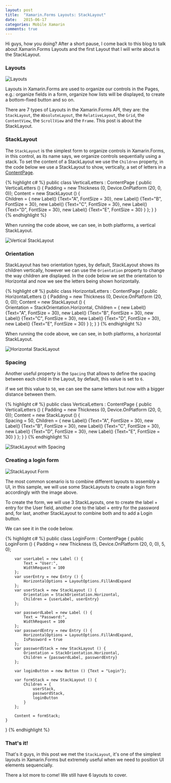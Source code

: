 ```yaml
---
layout: post
title:  "Xamarin.Forms Layouts: StackLayout"
date:   2015-06-17
categories: Mobile Xamarin
comments: true
---
```


Hi guys, how you doing? After a short pause, I come back to this blog to talk about Xamarin.Forms Layouts and the first Layout that I will write about is the StackLayout.

<!--more-->

### Layouts

![Layouts][5]

Layouts in Xamarin.Forms are used to organize our controls in the Pages, e.g.: organize fields in a form, organize how lists will be displayed, to create a bottom-fixed button and so on.

There are 7 types of Layouts in the Xamarin.Forms API, they are: the `StackLayout`, the `AbsoluteLayout`, the `RelativeLayout`, the `Grid`, the `ContentView`, the `ScrollView` and the `Frame`. This post is about the StackLayout.

### StackLayout

The `StackLayout` is the simplest form to organize controls in Xamarin.Forms, in this control, as its name says, we organize controls sequentially using a stack. To set the content of a StackLayout we use the `Children` property, in the code below we use a StackLayout to show, vertically, a set of letters in a [ContentPage][6].

{% highlight c# %}
public class VerticalLetters : ContentPage
{
	public VerticalLetters ()
	{
		Padding = new Thickness (0, Device.OnPlatform (20, 0, 0));
		Content = new StackLayout () {					
			Children = {
				new Label() {Text="A", FontSize = 30},
				new Label() {Text="B", FontSize = 30},
				new Label() {Text="C", FontSize = 30},
				new Label() {Text="D", FontSize = 30},
				new Label() {Text="E", FontSize = 30}
			}
		};
	}
}  
{% endhighlight %}

When running the code above, we can see, in both platforms, a vertical StackLayout.

![Vertical StackLayout][1]

### Orientation

StackLayout has two orientation types, by default, StackLayout shows its children vertically, however we can use the `Orientation` property to change the way children are displayed. In the code below we set the orientation to Horizontal and now we see the letters being shown horizontally.

{% highlight c# %}
public class HorizontalLetters : ContentPage
{
	public HorizontalLetters ()
	{
		Padding = new Thickness (0, Device.OnPlatform (20, 0, 0));
		Content = new StackLayout () {					
			Orientation = StackOrientation.Horizontal,
			Children = {
				new Label() {Text="A", FontSize = 30},
				new Label() {Text="B", FontSize = 30},
				new Label() {Text="C", FontSize = 30},
				new Label() {Text="D", FontSize = 30},
				new Label() {Text="E", FontSize = 30}
			}
		};
	}
}
{% endhighlight %}

When running the code above, we can see, in both platforms, a horizontal StackLayout.

![Horizontal StackLayout][2]

### Spacing

Another useful property is the `Spacing` that allows to define the spacing between each child in the Layout, by default, this value is set to `6`.

if we set this value to `50`, we can see the same letters but now with a bigger distance between them.

{% highlight c# %}
public class VerticalLetters : ContentPage
{
	public VerticalLetters ()
	{
		Padding = new Thickness (0, Device.OnPlatform (20, 0, 0));
		Content = new StackLayout () {	
			Spacing = 50,
			Children = {
				new Label() {Text="A", FontSize = 30},
				new Label() {Text="B", FontSize = 30},
				new Label() {Text="C", FontSize = 30},
				new Label() {Text="D", FontSize = 30},
				new Label() {Text="E", FontSize = 30}
			}
		};
	}
}
{% endhighlight %}

![StackLayout with Spacing][3]

### Creating a login form

![StackLayout Form][4]

The most common scenario is to combine different layouts to assembly a UI, in this sample, we will use some StackLayouts to create a login form accordingly with the image above.

To create the form, we will use 3 StackLayouts, one to create the label + entry for the User field, another one to the label + entry for the password and, for last, another StackLayout to combine both and to add a Login button.

We can see it in the code below. 

{% highlight c# %}
public class LoginForm : ContentPage
{
	public LoginForm ()
	{
		Padding = new Thickness (5, Device.OnPlatform (20, 0, 0), 5, 0);
		
		var userLabel = new Label () {
			Text = "User:", 
			WidthRequest = 100
		};
		var userEntry = new Entry () {
			HorizontalOptions = LayoutOptions.FillAndExpand
		};
		var userStack = new StackLayout () {
			Orientation = StackOrientation.Horizontal,
			Children = {userLabel, userEntry}
		};

		var passwordLabel = new Label () {
			Text = "Password:", 
			WidthRequest = 100
		};
		var passwordEntry = new Entry () {
			HorizontalOptions = LayoutOptions.FillAndExpand, 
			IsPassword = true 
		};
		var passwordStack = new StackLayout () {
			Orientation = StackOrientation.Horizontal,
			Children = {passwordLabel, passwordEntry}
		};

		var loginButton = new Button () {Text = "Login"};

		var formStack = new StackLayout () {
			Children = {
				userStack,
				passwordStack,
				loginButton
			}
		};

		Content = formStack;
	}
}
{% endhighlight %}

### That's it!

That's it guys, in this post we met the `StackLayout`, it's one of the simplest layouts in Xamarin.Forms but extremely useful when we need to position UI elements sequencially.

There a lot more to come! We still have 6 layouts to cover.

[1]: /images/posts/2015-06-17/stacklayout.png 
[2]: /images/posts/2015-06-17/horizontal-layout.png 
[3]: /images/posts/2015-06-17/stacklayout-with-spacing.png
[4]: /images/posts/2015-06-17/login-form.png
[5]: /images/posts/2015-06-17/layouts.png
[6]: /2015/04/12/xamarin-forms-pages-contentpage-navigationpage/
[7]: /2015/04/04/xamarin-forms/
